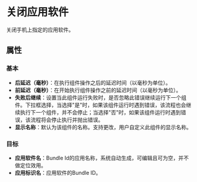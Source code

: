 # 关闭应用软件
关闭手机上指定的应用软件。
## 属性
### 基本
-  **后延迟（毫秒）**：在执行组件操作之后的延迟时间（以毫秒为单位）。
-  **前延迟（毫秒）**：在开始执行组件操作之前的延迟时间（以毫秒为单位）。
-  **失败后继续**：设置当此组件运行失败时，是否忽略此错误继续运行下一个组件。下拉框选择，当选择"是"时，如果该组件运行时遇到错误，该流程也会继续执行下一个组件，并不会停止；当选择"否"时，如果该组件运行时遇到错误，该流程将会停止执行并抛出错误。
-  **显示名称**：默认为该组件的名称。支持更改，用户自定义此组件的显示名称。

### 目标
- **应用软件名**：Bundle Id的应用名称，系统自动生成，可编辑且可为空，并不做定位效用。
- **应用标识名**：应用软件的Bundle ID。